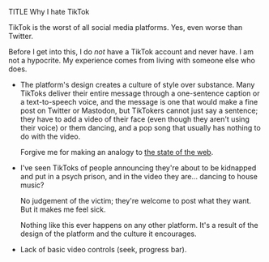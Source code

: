 TITLE Why I hate TikTok

TikTok is the worst of all social media platforms. Yes, even worse than Twitter.

Before I get into this, I do *not* have a TikTok account and never have. I am not a hypocrite. My experience comes from living with someone else who does.

* The platform's design creates a culture of style over substance. Many TikToks deliver their entire message through a one-sentence caption or a text-to-speech voice, and the message is one that would make a fine post on Twitter or Mastodon, but TikTokers cannot just say a sentence; they have to add a video of their face (even though they aren't using their voice) or them dancing, and a pop song that usually has nothing to do with the video.

	Forgive me for making an analogy to [the state of the web](https://eev.ee/blog/2016/03/06/maybe-we-could-tone-down-the-javascript/).

* I've seen TikToks of people announcing they're about to be kidnapped and put in a psych prison, and in the video they are... dancing to house music?

	No judgement of the victim; they're welcome to post what they want. But it makes me feel sick.

	Nothing like this ever happens on any other platform. It's a result of the design of the platform and the culture it encourages.

* Lack of basic video controls (seek, progress bar).
